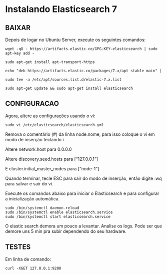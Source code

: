# Instalando Elasticsearch 7

## BAIXAR 

Depois de logar no Ubuntu Server, execute os seguintes comandos:

    wget -qO - https://artifacts.elastic.co/GPG-KEY-elasticsearch | sudo apt-key add -
     
    sudo apt-get install apt-transport-https
     
    echo "deb https://artifacts.elastic.co/packages/7.x/apt stable main" |

    sudo tee -a /etc/apt/sources.list.d/elastic-7.x.list
     
    sudo apt-get update && sudo apt-get install elasticsearch

## CONFIGURACAO 

Agora, altere as configurações usando o vi:

    sudo vi /etc/elasticsearch/elasticsearch.yml

Remova o comentário (#) da linha node.nome, para isso coloque o vi em modo de inserção teclando i

Altere network.host para 0.0.0.0

Altere discovery.seed.hosts para [“127.0.0.1”]

E cluster.initial_master_nodes para [“node-1”]

Quando terminar, tecle ESC para sair do modo de inserção, então digite :wq para salvar e sair do vi.

Execute os comandos abaixo para iniciar o Elasticsearch e para configurar a inicialização automática.

    sudo /bin/systemctl daemon-reload
    sudo /bin/systemctl enable elasticsearch.service
    sudo /bin/systemctl start elasticsearch.service


O elastic search demora um pouco a levantar. Analise os logs. 
Pode ser que demore uns 5 min pra subir dependendo do seu hardware.


## TESTES

Em linha de comando:

    curl -XGET 127.0.0.1:9200
